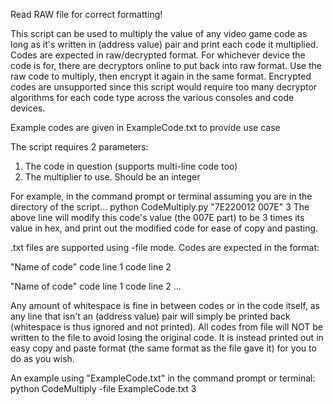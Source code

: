 Read RAW file for correct formatting!

This script can be used to multiply the value of any video game code as long as it's written in (address value) pair and print each code it multiplied.
Codes are expected in raw/decrypted format. For whichever device the code is for, there are decryptors online to put back into raw format. Use the raw
code to multiply, then encrypt it again in the same format.
Encrypted codes are unsupported since this script would require too many decryptor algorithms for each code type across the various consoles and code devices.

Example codes are given in ExampleCode.txt to provide use case


The script requires 2 parameters:
1. The code in question (supports multi-line code too)
2. The multiplier to use. Should be an integer

For example, in the command prompt or terminal assuming you are in the directory of the script...
python CodeMultiply.py "7E220012 007E" 3
The above line will modify this code's value (the 007E part) to be 3 times its value in hex, and print out the modified code for ease of copy and pasting.

.txt files are supported using -file mode. Codes are expected in the format:

"Name of code"
code line 1
code line 2

"Name of code"
code line 1
code line 2
...

Any amount of whitespace is fine in between codes or in the code itself, as any line that isn't an (address value) pair will simply be printed back
(whitespace is thus ignored and not printed). All codes from file will NOT be written to the file to avoid
losing the original code. It is instead printed out in easy copy and paste format (the same format as the file gave it) for you to do as you wish.

An example using "ExampleCode.txt" in the command prompt or terminal:
python CodeMultiply -file ExampleCode.txt 3
